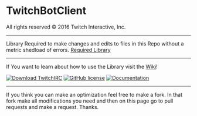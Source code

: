 # TwitchBotClient
All rights reserved © 2016 Twitch Interactive, Inc.

***

Library Required to make changes and edits to files in this Repo without a metric shedload of errors.
[Required Library](https://github.com/cavariux/twitchirc)

***

If You want to learn about how to use the Library visit the [Wiki](https://github.com/cavariux/TwitchIRC/wiki)!                      

[![Download TwitchIRC](https://img.shields.io/badge/TwitchIRC-v1.2-green.svg?style=plastic)](https://github.com/cavariux/TwitchIRC/releases/download/v1.2/TwitchIRC_v1.2.jar) 
[![GitHub license](https://img.shields.io/github/license/mashape/apistatus.svg?style=plastic)](https://github.com/CavariuX/TwitchIRC/blob/master/LICENSE) 
[![Documentation](https://img.shields.io/badge/Documentation-v1.1-orange.svg?style=plastic)](http://cavariux.github.io/TwitchIRC/) 

***

If you think you can make an optimization feel free to make a fork. In that fork make all modifications you need and then on this page go to pull requests and make a request. Thanks.

